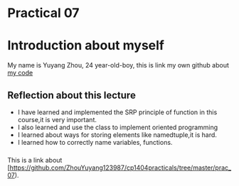 # Practical 07

# Introduction about myself
My name is Yuyang Zhou, 24 year-old-boy, this is link my own github about [my code ](https://github.com/ZhouYuyang123987/cp1404practicals/tree/master/prac_07)


## Reflection about this lecture

* I have learned and implemented the SRP principle of function in this course,it is very important.
* I also learned and use the class to implement oriented programming
* I learned about ways for storing elements like namedtuple,it is hard.
* I learned how to correctly name variables, functions.

###
This is a link about [https://github.com/ZhouYuyang123987/cp1404practicals/tree/master/prac_07).